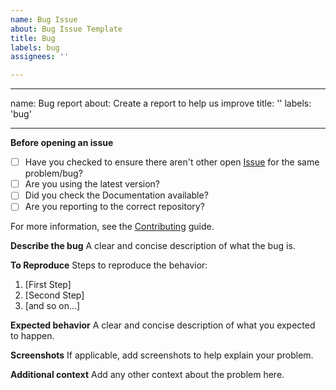 ```yaml
---
name: Bug Issue
about: Bug Issue Template
title: Bug
labels: bug
assignees: ''

---
```


---
name: Bug report
about: Create a report to help us improve
title: ''
labels: 'bug'

---

**Before opening an issue**

* [ ] Have you checked to ensure there aren't other open [Issue](../../../issues) for the same problem/bug?
* [ ] Are you using the latest version?
* [ ] Did you check the Documentation available?
* [ ] Are you reporting to the correct repository?

For more information, see the [Contributing](https://github.com/Isaaker/Ghost_Simulator_ES/wiki/How_to_colaborate_with_code) guide.

**Describe the bug**
A clear and concise description of what the bug is.

**To Reproduce**
Steps to reproduce the behavior:
1. [First Step]
2. [Second Step]
3. [and so on...]

**Expected behavior**
A clear and concise description of what you expected to happen.

**Screenshots**
If applicable, add screenshots to help explain your problem.

**Additional context**
Add any other context about the problem here.
